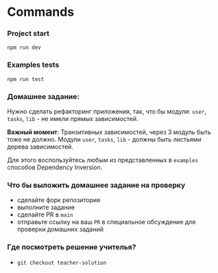 # Commands

### Project start
`npm run dev` 

### Examples tests
`npm run test`


### Домашнее задание:
Нужно сделать рефакторинг приложения, так, что бы модули: `user`, `tasks`, `lib` - не имели прямых зависимостей.

**Важный момент**: Транзитивных зависимостей, через 3 модуль быть тоже не должно. 
Модули `user`, `tasks`, `lib` - должны быть листьями дерева зависимостей.

Для этого воспользуйтесь любым из представленных в `examples` способов Dependency Inversion.


### Что бы выложить домашнее задание на проверку 
- сделайте форк репозитория
- выполните задание
- сделайте PR в `main`
- отправьте ссылку на ваш `PR` в специальное обсуждение для проверки домашних заданий


### Где посмотреть решение учителья?
- `git checkout teacher-solution`

